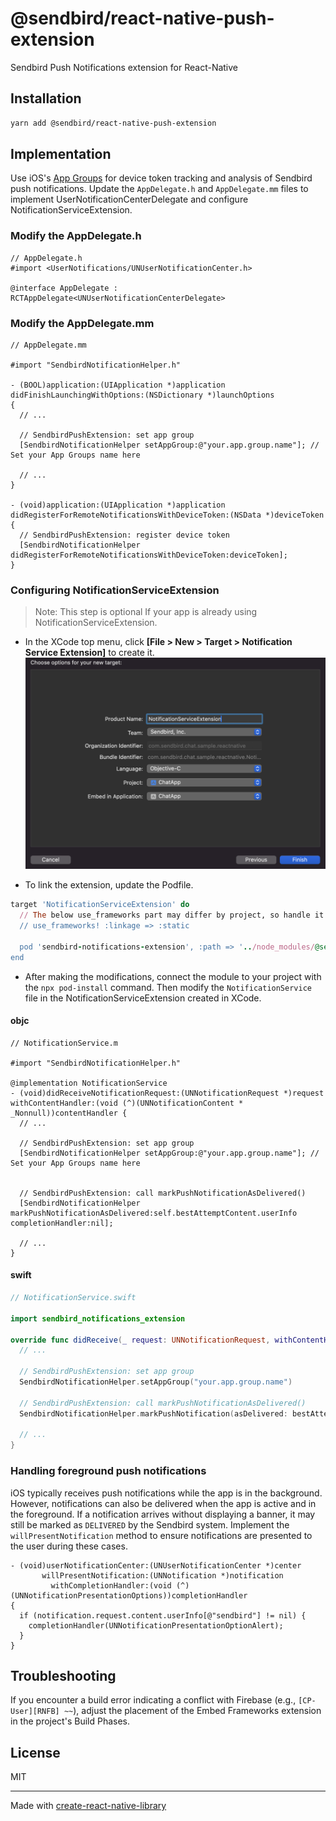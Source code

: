 # @sendbird/react-native-push-extension

Sendbird Push Notifications extension for React-Native

## Installation

```sh
yarn add @sendbird/react-native-push-extension
```

## Implementation

Use iOS's [App Groups](https://developer.apple.com/documentation/xcode/configuring-app-groups) for device token tracking and analysis of Sendbird push notifications.
Update the `AppDelegate.h` and `AppDelegate.mm` files to implement UserNotificationCenterDelegate and configure NotificationServiceExtension.

### Modify the AppDelegate.h

```objc
// AppDelegate.h
#import <UserNotifications/UNUserNotificationCenter.h>

@interface AppDelegate : RCTAppDelegate<UNUserNotificationCenterDelegate>
```

### Modify the AppDelegate.mm

```objc
// AppDelegate.mm

#import "SendbirdNotificationHelper.h"

- (BOOL)application:(UIApplication *)application didFinishLaunchingWithOptions:(NSDictionary *)launchOptions
{
  // ...

  // SendbirdPushExtension: set app group
  [SendbirdNotificationHelper setAppGroup:@"your.app.group.name"]; // Set your App Groups name here

  // ...
}

- (void)application:(UIApplication *)application didRegisterForRemoteNotificationsWithDeviceToken:(NSData *)deviceToken
{
  // SendbirdPushExtension: register device token
  [SendbirdNotificationHelper didRegisterForRemoteNotificationsWithDeviceToken:deviceToken];
}
```

### Configuring NotificationServiceExtension

> Note: This step is optional If your app is already using NotificationServiceExtension.

- In the XCode top menu, click **[File > New > Target > Notification Service Extension]** to create it.
  ![create-extension](./screenshot/create-extension.png)

- To link the extension, update the Podfile.

```ruby
target 'NotificationServiceExtension' do
  // The below use_frameworks part may differ by project, so handle it according to your project's Podfile settings.
  // use_frameworks! :linkage => :static

  pod 'sendbird-notifications-extension', :path => '../node_modules/@sendbird/react-native-push-extension'
end
```

- After making the modifications, connect the module to your project with the `npx pod-install` command. Then modify the `NotificationService` file in the NotificationServiceExtension created in XCode.

#### objc

```objc
// NotificationService.m

#import "SendbirdNotificationHelper.h"

@implementation NotificationService
- (void)didReceiveNotificationRequest:(UNNotificationRequest *)request withContentHandler:(void (^)(UNNotificationContent * _Nonnull))contentHandler {
  // ...

  // SendbirdPushExtension: set app group
  [SendbirdNotificationHelper setAppGroup:@"your.app.group.name"]; // Set your App Groups name here


  // SendbirdPushExtension: call markPushNotificationAsDelivered()
  [SendbirdNotificationHelper markPushNotificationAsDelivered:self.bestAttemptContent.userInfo completionHandler:nil];

  // ...
}
```

#### swift

```swift
// NotificationService.swift

import sendbird_notifications_extension

override func didReceive(_ request: UNNotificationRequest, withContentHandler contentHandler: @escaping (UNNotificationContent) -> Void) {
  // ...

  // SendbirdPushExtension: set app group
  SendbirdNotificationHelper.setAppGroup("your.app.group.name")

  // SendbirdPushExtension: call markPushNotificationAsDelivered()
  SendbirdNotificationHelper.markPushNotification(asDelivered: bestAttemptContent.userInfo)

  // ...
}
```

### Handling foreground push notifications

iOS typically receives push notifications while the app is in the background.
However, notifications can also be delivered when the app is active and in the foreground.
If a notification arrives without displaying a banner, it may still be marked as `DELIVERED` by the Sendbird system.
Implement the `willPresentNotification` method to ensure notifications are presented to the user during these cases.

```objc
- (void)userNotificationCenter:(UNUserNotificationCenter *)center
       willPresentNotification:(UNNotification *)notification
         withCompletionHandler:(void (^)(UNNotificationPresentationOptions))completionHandler
{
  if (notification.request.content.userInfo[@"sendbird"] != nil) {
    completionHandler(UNNotificationPresentationOptionAlert);
  }
}
```

## Troubleshooting

If you encounter a build error indicating a conflict with Firebase (e.g., `[CP-User][RNFB] ~~`), adjust the placement of the Embed Frameworks extension in the project's Build Phases.

## License

MIT

---

Made with [create-react-native-library](https://github.com/callstack/react-native-builder-bob)
